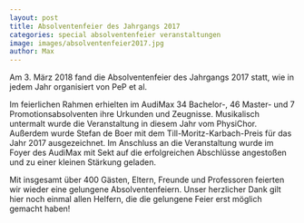 ```yaml
---
layout: post
title: Absolventenfeier des Jahrgangs 2017
categories: special absolventenfeier veranstaltungen
image: images/absolventenfeier2017.jpg
author: Max
---
```


Am 3. März 2018 fand die Absolventenfeier des Jahrgangs 2017 statt, 
wie in jedem Jahr organisiert von PeP et al.

Im feierlichen Rahmen erhielten im AudiMax 34 Bachelor-, 46 Master- und 7 Promotionsabsolventen
ihre Urkunden und Zeugnisse. 
Musikalisch untermalt wurde die Veranstaltung in diesem Jahr vom PhysiChor.
Außerdem wurde Stefan de Boer mit dem Till-Moritz-Karbach-Preis für das Jahr 2017 ausgezeichnet.
Im Anschluss an die Veranstaltung wurde im Foyer des AudiMax mit Sekt auf die erfolgreichen Abschlüsse 
angestoßen und zu einer kleinen Stärkung geladen.

Mit insgesamt über 400 Gästen, Eltern, Freunde und Professoren feierten wir wieder eine gelungene Absolventenfeiern.
Unser herzlicher Dank gilt hier noch einmal allen Helfern, die die gelungene Feier erst möglich gemacht haben!
